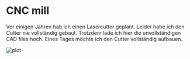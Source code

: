 # CNC mill
Vor einigen Jahren hab ich einen Lasercutter geplant.
Leider habe ich den Cutter nie vollständig gebaut. 
Trotzdem lade ich hier die unvollständigen CAD files hoch. 
Eines Tages möchte ich den Cutter vollständig aufbauen. 

![plot](./cutter1.png)
